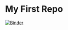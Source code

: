 # My First Repo
[![Binder](https://mybinder.org/badge_logo.svg)](https://mybinder.org/v2/gh/BellaReaWilliams/BIOS512_Assignment1_Williams.git/HEAD)
